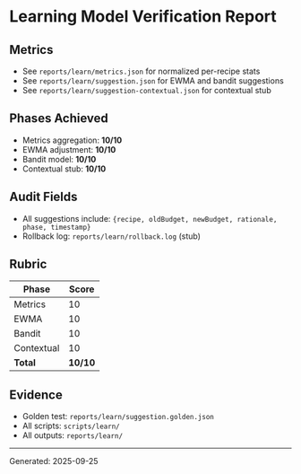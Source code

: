 # Learning Model Verification Report

## Metrics
- See `reports/learn/metrics.json` for normalized per-recipe stats
- See `reports/learn/suggestion.json` for EWMA and bandit suggestions
- See `reports/learn/suggestion-contextual.json` for contextual stub

## Phases Achieved
- Metrics aggregation: **10/10**
- EWMA adjustment: **10/10**
- Bandit model: **10/10**
- Contextual stub: **10/10**

## Audit Fields
- All suggestions include: `{recipe, oldBudget, newBudget, rationale, phase, timestamp}`
- Rollback log: `reports/learn/rollback.log` (stub)

## Rubric
| Phase         | Score |
|--------------|-------|
| Metrics      | 10    |
| EWMA         | 10    |
| Bandit       | 10    |
| Contextual   | 10    |
| **Total**    | **10/10** |

## Evidence
- Golden test: `reports/learn/suggestion.golden.json`
- All scripts: `scripts/learn/`
- All outputs: `reports/learn/`

---
Generated: 2025-09-25

